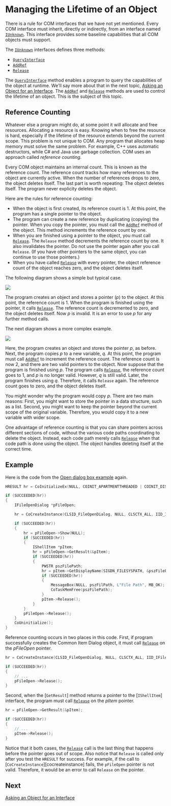<!-- https://docs.microsoft.com/en-us/windows/win32/learnwin32/managing-the-lifetime-of-an-object -->
# Managing the Lifetime of an Object

There is a rule for COM interfaces that we have not yet mentioned. Every COM interface must inherit, directly or indirectly, from an interface named [`IUnknown`][iunknown]. This interface provides some baseline capabilities that all COM objects must support.

The [`IUnknown`][iunknown] interfaces defines three methods:

- [`QueryInterface`][queryinterface]
- [`AddRef`][addref]
- [`Release`][release]

The [`QueryInterface`][queryinterface] method enables a program to query the capabilities of the object at runtime. We'll say more about that in the next topic, [Asking an Object for an Interface](./asking-an-object-for-an-interface.md). The [`AddRef`][addref] and [`Release`][release] methods are used to control the lifetime of an object. This is the subject of this topic.

## Reference Counting

Whatever else a program might do, at some point it will allocate and free resources. Allocating a resource is easy. Knowing when to free the resource is hard, especially if the lifetime of the resource extends beyond the current scope. This problem is not unique to COM. Any program that allocates heap memory must solve the same problem. For example, C++ uses automatic destructors, while C# and Java use garbage collection. COM uses an approach called _reference counting_.

Every COM object maintains an internal count. This is known as the reference count. The reference count tracks how many references to the object are currently active. When the number of references drops to zero, the object deletes itself. The last part is worth repeating: The object deletes itself. The program never explicity deletes the object.

Here are the rules for reference counting:

- When the object is first created, its reference count is 1. At this point, the program has a single pointer to the object.
- The program can create a new reference by duplicating (copying) the pointer. When you copy the pointer, you must call the [`AddRef`][addref] method of the object. This method increments the reference count by one.
- When you are finished using a pointer to the object, you must call [`Release`][release]. The `Release` method decrements the reference count by one. It also invalidates the pointer. Do not use the pointer again after you call `Release`. (If you have other pointers to the same object, you can continue to use those pointers.)
- When you have called [`Release`][release] with every pointer, the object reference count of the object reaches zero, and the object deletes itself.

The following diagram shows a simple but typical case.

![](https://docs.microsoft.com/en-us/windows/win32/learnwin32/images/com04.png)

The program creates an object and stores a pointer (_p_) to the object. At this point, the reference count is 1. When the program is finished using the pointer, it calls [`Release`][release]. The reference count is decremented to zero, and the object deletes itself. Now _p_ is invalid. It is an error to use _p_ for any further method calls.

The next diagram shows a more complex example.

![](https://docs.microsoft.com/en-us/windows/win32/learnwin32/images/com05.png)

Here, the program creates an object and stores the pointer _p_, as before. Next, the program copies _p_ to a new variable, _q_. At this point, the program must call [`AddRef`][addref] to increment the reference count. The reference count is now 2, and there are two valid pointers to the object. Now suppose that the program is finished using _p_. The program calls [`Release`][release], the reference count goes to 1, and _p_ is no longer valid. However, _q_ is still valid. Later, the program finishes using _q_. Therefore, it calls `Release` again. The reference count goes to zero, and the object deletes itself.

You might wonder why the program would copy _p_. There are two main reasons: First, you might want to store the pointer in a data structure, such as a list. Second, you might want to keep the pointer beyond the current scope of the original variable. Therefore, you would copy it to a new variable with wider scope.

One advantage of reference counting is that you can share pointers across different sections of code, without the various code paths coordinating to delete the object. Instead, each code path merely calls [`Release`][release] when that code path is done using the object. The object handles deleting itself at the correct time.

## Example

Here is the code from the [Open dialog box example](./example-the-open-dialog-box.md) again.

```cpp
HRESULT hr = CoInitializeEx(NULL, COINIT_APARTMENTTHREADED | COINIT_DISABLE_OLE1DDE);

if (SUCCEEDED(hr))
{
    IFileOpenDialog *pFileOpen;

    hr = CoCreateInstance(CLSID_FileOpenDialog, NULL, CLSCTX_ALL, IID_IFileOpenDialog, reinterpret_cast<void**>(&pFileOpen));

    if (SUCCEEDED(hr))
    {
        hr = pFileOpen->Show(NULL);
        if (SUCCEEDED(hr))
        {
            IShellItem *pItem;
            hr = pFileOpen->GetResult(&pItem);
            if (SUCCEEDED(hr))
            {
                PWSTR pszFilePath;
                hr = pItem->GetDisplayName(SIGDN_FILESYSPATH, &pszFilePath);
                if (SUCCEEDED(hr))
                {
                    MessageBox(NULL, pszFilPath, L"File Path", MB_OK);
                    CoTaskMemFree(pszFilePath);
                }
                pItem->Release();
            }
        }
        pFileOpen->Release();
    }
    CoUninitialize();
}
```

Reference counting occurs in two places in this code. First, if program successfully creates the Common Item Dialog object, it must call [`Release`][release] on the _pFileOpen_ pointer.

```cpp
hr = CoCreateInstance(CLSID_FileOpenDialog, NULL, CLSCTX_ALL, IID_IFileOpenDialog, reinterpret_cast<void**>(&pFileOpen));

if (SUCCEEDED(hr))
{
    // ...
    pFileOpen->Release();
}
```

Second, when the [`GetResult`] method returns a pointer to the [`IShellItem`] interface, the program must call [`Release`][release] on the _pItem_ pointer.

```cpp
hr = pFileOpen->GetResult(&pItem);

if (SUCCEEDED(hr))
{
    // ...
    pItem->Release();
}
```

Notice that it both cases, the [`Release`][release] call is the last thing that happens before the pointer goes out of scope. Also notice that `Release` is called only after you test the `HRESULT` for success. For example, if the call to [`CoCreateInstance`][cocreateinstance] fails, the `pFileOpen` pointer is not valid. Therefore, it would be an error to call `Release` on the pointer.

## Next

[Asking an Object for an Interface](./asking-an-object-for-an-interface.md)

[iunknown]: https://docs.microsoft.com/en-us/windows/win32/api/unknwn/nn-unknwn-iunknown
[queryinterface]: https://docs.microsoft.com/en-us/windows/win32/api/unknwn/nf-unknwn-iunknown-queryinterface(q)
[addref]: https://docs.microsoft.com/en-us/windows/win32/api/unknwn/nf-unknwn-iunknown-addref
[release]: https://docs.microsoft.com/en-us/windows/win32/api/unknwn/nf-unknwn-iunknown-release
